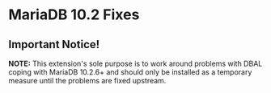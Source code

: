 MariaDB 10.2 Fixes
==================

## Important Notice!

**NOTE:** This extension's sole purpose is to work around problems with DBAL
coping with MariaDB 10.2.6+ and should only be installed as a temporary measure
until the problems are fixed upstream.
